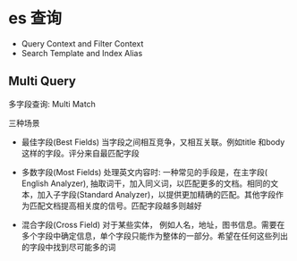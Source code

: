 # es 查询

-  Query Context and Filter Context
- Search Template and Index Alias


## Multi Query

多字段查询: Multi Match

三种场景

- 最佳字段(Best Fields)
当字段之间相互竞争，又相互关联。例如title 和body这样的字段。评分来自最匹配字段

- 多数字段(Most Fields)
处理英文内容时: 一种常见的手段是，在主字段( English Analyzer), 抽取词干，加入同义词，以匹配更多的文档。相同的文本，加入子字段(Standard Analyzer)，以提供更加精确的匹配。其他字段作为匹配文档提高相关度的信号。匹配字段越多则越好

- 混合字段(Cross Field)
对于某些实体， 例如人名，地址，图书信息。需要在多个字段中确定信息，单个字段只能作为整体的一部分。希望在任何这些列出的字段中找到尽可能多的词